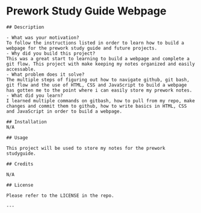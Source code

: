 # Prework Study Guide Webpage

    ## Description
    
    - What was your motivation?
    To follow the instructions listed in order to learn how to build a webpage for the prework study guide and future projects.
    - Why did you build this project?
    This was a great start to learning to build a webpage and complete a git flow. This project with make keeping my notes organized and easily accessable. 
    - What problem does it solve?
    The multiple steps of figuring out how to navigate github, git bash, git flow and the use of HTML, CSS and JavaScript to build a webpage has gotten me to the point where i can easily store my prework notes.  
    - What did you learn?
    I learned multiple commands on gitbash, how to pull from my repo, make changes and commit them to github, how to write basics in HTML, CSS and JavaScript in order to build a webpage.

    ## Installation
    N/A
    
    ## Usage
    
    This project will be used to store my notes for the prework studyguide.
    
    ## Credits
    
    N/A
    
    ## License
    
    Please refer to the LICENSE in the repo.
    
    ---
    
